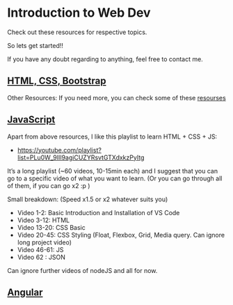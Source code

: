 # Introduction to Web Dev

Check out these resources for respective topics.

So lets get started!!

If you have any doubt regarding to anything, feel free to contact me.

## [HTML, CSS, Bootstrap](https://github.com/DivyanshNatani/Introduction_to_Web_Dev/blob/main/html-css-bootstrap.md)

Other Resources: If you need more, you can check some of these [resourses](https://github.com/DivyanshNatani/Introduction_to_Web_Dev/blob/main/resources.md)

## [JavaScript](https://github.com/DivyanshNatani/Introduction_to_Web_Dev/blob/main/javascript.md)

Apart from above resources, I like this playlist to learn HTML + CSS + JS:
- https://youtube.com/playlist?list=PLu0W_9lII9agiCUZYRsvtGTXdxkzPyItg

It’s a long playlist (~60 videos, 10-15min each) and I suggest that you can go to a specific video of what you want to learn. (Or you can go through all of them, if you can go x2 :p )

Small breakdown: (Speed x1.5 or x2 whatever suits you)

- Video 1-2: Basic Introduction and Installation of VS Code
- Video 3-12: HTML
- Video 13-20: CSS Basic
- Video 20-45: CSS Styling (Float, Flexbox, Grid, Media query. Can ignore long project video)
- Video 46-61: JS 
- Video 62 : JSON

Can ignore further videos of nodeJS and all for now.


## [Angular](https://github.com/DivyanshNatani/Introduction_to_Web_Dev/blob/main/angular.md)


